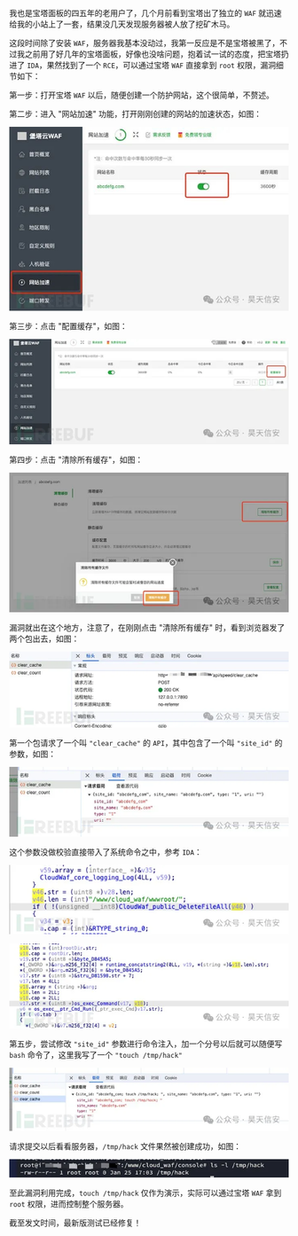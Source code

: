 我也是宝塔面板的四五年的老用户了，几个月前看到宝塔出了独立的 `WAF` 就迅速给我的小站上了一套，结果没几天发现服务器被人放了挖矿木马。

这段时间除了安装 `WAF`，服务器我基本没动过，我第一反应是不是宝塔被黑了，不过我之前用了好几年的宝塔面板，好像也没啥问题，抱着试一试的态度，把宝塔扔进了 `IDA`，果然找到了一个 `RCE`，可以通过宝塔 `WAF` 直接拿到 `root` 权限，漏洞细节如下：

第一步：打开宝塔 `WAF` 以后，随便创建一个防护网站，这个很简单，不赘述。

第二步：进入 "网站加速" 功能，打开刚刚创建的网站的加速状态，如图：

![图片](%E5%AE%9D%E5%A1%94waf0day.assets/640.jpeg)

第三步：点击 "配置缓存"，如图：

![图片](%E5%AE%9D%E5%A1%94waf0day.assets/640-1714275606954-1.webp)

第四步：点击 "清除所有缓存"，如图：

![图片](%E5%AE%9D%E5%A1%94waf0day.assets/640-1714275606954-2.webp)

漏洞就出在这个地方，注意了，在刚刚点击 "清除所有缓存" 时，看到浏览器发了两个包出去，如图：

![图片](%E5%AE%9D%E5%A1%94waf0day.assets/640-1714275606954-3.webp)

第一个包请求了一个叫 `"clear_cache"` 的 `API`，其中包含了一个叫 `"site_id"` 的参数，如图：

![图片](%E5%AE%9D%E5%A1%94waf0day.assets/640-1714275606954-4.webp)

这个参数没做校验直接带入了系统命令之中，参考 `IDA`：

![图片](%E5%AE%9D%E5%A1%94waf0day.assets/640-1714275606954-5.webp)

![图片](%E5%AE%9D%E5%A1%94waf0day.assets/640-1714275606954-6.webp)

第五步，尝试修改 `"site_id"` 参数进行命令注入，加一个分号以后就可以随便写 `bash` 命令了，这里我写了一个 `"touch /tmp/hack"`

![图片](%E5%AE%9D%E5%A1%94waf0day.assets/640-1714275606954-7.webp)

请求提交以后看看服务器，`/tmp/hack` 文件果然被创建成功，如图：

![图片](%E5%AE%9D%E5%A1%94waf0day.assets/640-1714275606955-8.webp)

至此漏洞利用完成，`touch /tmp/hack` 仅作为演示，实际可以通过宝塔 `WAF` 拿到 `root` 权限，进而控制整个服务器。

截至发文时间，最新版测试已经修复！
